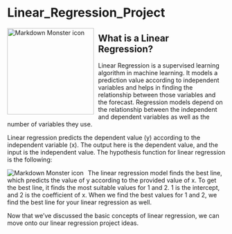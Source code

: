 # Linear_Regression_Project
<img src="https://cdn-icons-png.flaticon.com/512/1998/1998646.png"
     alt="Markdown Monster icon"
     style="float: left; margin-right: 10px;" 
     width=200
     height=200
     />
## What is a Linear Regression?
Linear Regression is a supervised learning algorithm in machine learning. It models a prediction value according to independent variables and helps in finding the relationship between those variables and the forecast. Regression models depend on the relationship between the independent and dependent variables as well as the number of variables they use.

Linear regression predicts the dependent value (y) according to the independent variable (x). The output here is the dependent value, and the input is the independent value. The hypothesis function for linear regression is the following:

<img src="https://www.oreilly.com/library/view/data-science-with/9781789537123/assets/0dd7c83b-70e2-45f3-9ef3-ec9dacc54cde.png"
     alt="Markdown Monster icon"
     style="float: left; margin-right: 10px;" />


The linear regression model finds the best line, which predicts the value of y according to the provided value of x. To get the best line, it finds the most suitable values for 1 and 2. 1 is the intercept, and 2 is the coefficient of x. When we find the best values for 1 and 2, we find the best line for your linear regression as well.

Now that we’ve discussed the basic concepts of linear regression, we can move onto our linear regression project ideas.
